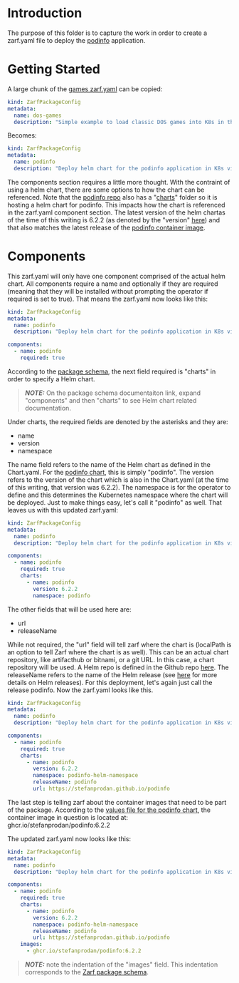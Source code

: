 # Introduction
The purpose of this folder is to capture the work in order to create a zarf.yaml file to deploy the [podinfo](https://github.com/stefanprodan/podinfo) application.

# Getting Started
A large chunk of the [games zarf.yaml](https://github.com/defenseunicorns/zarf/blob/master/examples/game/zarf.yaml) can be copied:

```yaml
kind: ZarfPackageConfig
metadata:
  name: dos-games
  description: "Simple example to load classic DOS games into K8s in the airgap"

```

Becomes:

```yaml
kind: ZarfPackageConfig
metadata:
  name: podinfo
  description: "Deploy helm chart for the podinfo application in K8s via zarf"
```

The components section requires a little more thought.  With the contraint of using a helm chart, there are some options to how the chart can be referenced.  Note that the [podinfo repo](https://github.com/stefanprodan/podinfo) also has a "[charts](https://github.com/stefanprodan/podinfo/tree/master/charts)" folder so it is hosting a helm chart for podinfo.  This impacts how the chart is referenced in the zarf.yaml component section.  The latest version of the helm chartas of the time of this writing is 6.2.2 (as denoted by the "version" [here](https://github.com/stefanprodan/podinfo/blob/master/charts/podinfo/Chart.yaml)) and that also matches the latest release of the [podinfo container image](https://hub.docker.com/layers/stefanprodan/podinfo/6.2.2/images/sha256-857e5d7a3d571c09d1cdba06c90e2ec1dd024f0d357b87781d6d1d86dc922e94?context=explore).

# Components

This zarf.yaml will only have one component comprised of the actual helm chart.  All components require a name and optionally if they are required (meaning that they will be installed without prompting the operator if required is set to true).  That means the zarf.yaml now looks like this:

```yaml
kind: ZarfPackageConfig
metadata:
  name: podinfo
  description: "Deploy helm chart for the podinfo application in K8s via zarf"

components:
  - name: podinfo
    required: true
```

According to the [package schema](https://docs.zarf.dev/docs/user-guide/zarf-schema), the next field required is "charts" in order to specify a Helm chart.  

> **_NOTE:_** On the package schema documentaiton link, expand "components" and then "charts" to see Helm chart related documentation.

Under charts, the required fields are denoted by the asterisks and they are:
 - name
 - version
 - namespace

The name field refers to the name of the Helm chart as defined in the Chart.yaml.  For the [podinfo chart](https://github.com/stefanprodan/podinfo/blob/master/charts/podinfo/Chart.yaml), this is simply "podinfo".  The version refers to the version of the chart which is also in the Chart.yaml (at the time of this writing, that version was 6.2.2).  The namespace is for the operator to define and this determines the Kubernetes namespace where the chart will be deployed.  Just to make things easy, let's call it "podinfo" as well.  That leaves us with this updated zarf.yaml:

```yaml
kind: ZarfPackageConfig
metadata:
  name: podinfo
  description: "Deploy helm chart for the podinfo application in K8s via zarf"

components:
  - name: podinfo
    required: true
    charts:
      - name: podinfo
        version: 6.2.2
        namespace: podinfo
```

The other fields that will be used here are:
  - url
  - releaseName

While not required, the "url" field will tell zarf where the chart is (localPath is an option to tell Zarf where the chart is as well).  This can be an actual chart repository, like artifacthub or bitnami, or a git URL.  In this case, a chart repository will be used.  A Helm repo is defined in the Github repo [here](https://github.com/stefanprodan/podinfo#helm).  The releaseName refers to the name of the Helm release (see [here](https://helm.sh/docs/intro/using_helm/) for more details on Helm releases).  For this deployment, let's again just call the release podinfo.  Now the zarf.yaml looks like this.

```yaml
kind: ZarfPackageConfig
metadata:
  name: podinfo
  description: "Deploy helm chart for the podinfo application in K8s via zarf"

components:
  - name: podinfo
    required: true
    charts:
      - name: podinfo
        version: 6.2.2
        namespace: podinfo-helm-namespace
        releaseName: podinfo
        url: https://stefanprodan.github.io/podinfo
```

The last step is telling zarf about the container images that need to be part of the package.  According to the [values file for the podinfo chart](https://github.com/stefanprodan/podinfo/blob/master/charts/podinfo/values.yaml), the container image in question is located at: ghcr.io/stefanprodan/podinfo:6.2.2

The updated zarf.yaml now looks like this:

```yaml
kind: ZarfPackageConfig
metadata:
  name: podinfo
  description: "Deploy helm chart for the podinfo application in K8s via zarf"

components:
  - name: podinfo
    required: true
    charts:
      - name: podinfo
        version: 6.2.2
        namespace: podinfo-helm-namespace
        releaseName: podinfo
        url: https://stefanprodan.github.io/podinfo
    images:
      - ghcr.io/stefanprodan/podinfo:6.2.2
```

> **_NOTE:_** note the indentation of the "images" field.  This indentation corresponds to the [Zarf package schema](https://docs.zarf.dev/docs/user-guide/zarf-schema).
